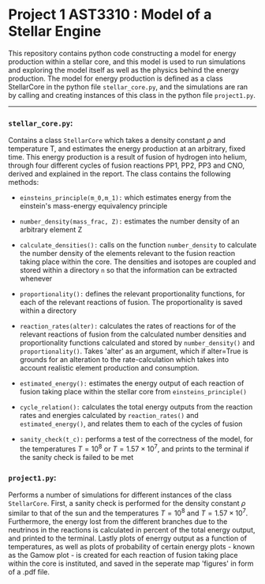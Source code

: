 # Project 1 AST3310 : Model of a Stellar Engine 

This repository contains python code constructing a model for energy production within a stellar core, and this model is used to run simulations and exploring the model itself as well as the physics behind the energy production. The model for energy production is defined as a class StellarCore in the python file `stellar_core.py`, and the simulations are ran by calling and creating instances of this class in the python file `project1.py`.

-------------------------------------

### `stellar_core.py`: 
Contains a class `StellarCore` which takes a density constant $\rho$ and temperature T, and estimates the energy production at an arbitrary, fixed time. This energy production is a result of fusion of hydrogen into helium, through four different cycles of fusion reactions PP1, PP2, PP3 and CNO, derived and explained in the report. The class contains the following methods:

* `einsteins_principle(m_0,m_1):` which estimates energy from the einstein's mass-energy equivalency principle

* `number_density(mass_frac, Z):` estimates the number density of an arbitrary element Z

* `calculate_densities():` calls on the function `number_density` to calculate the number density of the elements relevant to the fusion reaction taking place within the core. The densities and isotopes are coupled and stored within a directory `n` so that the information can be extracted whenever

* `proportionality():` defines the relevant proportionality functions, for each of the relevant reactions of fusion. The proportionality is saved within a directory
  
* `reaction_rates(alter):` calculates the rates of reactions for of the relevant reactions of fusion from the calculated number densities and proportionality functions calculated and stored by `number_density()` and `proportionality()`. Takes 'alter' as an argument, which if alter=True is grounds for an alteration to the rate-calculation which takes into account realistic element production and consumption.

* `estimated_energy():` estimates the energy output of each reaction of fusion taking place within the stellar core from `einsteins_principle()`

* `cycle_relation():` calculates the total energy outputs from the reaction rates and energies calculated by `reaction_rates()` and `estimated_energy()`, and relates them to each of the cycles of fusion

* `sanity_check(t_c):` performs a test of the correctness of the model, for the temperatures $T=10^8$ or $T=1.57\times10^7$, and prints to the terminal if the sanity check is failed to be met 


### `project1.py`: 
Performs a number of simulations for different instances of the class `StellarCore`. First, a sanity check is performed for the density constant $\rho$ similar to that of the sun and the temperatures $T=10^8$ and $T=1.57\times10^7$. Furthermore, the energy lost from the different branches due to the neutrinos in the reactions is calculated in percent of the total energy output, and printed to the terminal. Lastly plots of enerrgy output as a function of temperatures, as well as plots of probability of certain energy plots - known as the Gamow plot - is created for each reaction of fusion taking place within the core is instituted, and saved in the seperate map 'figures' in form of a .pdf file. 
